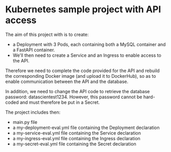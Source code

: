 # Kubernetes sample project with API access

The aim of this project with is to create:
- a Deployment with 3 Pods, each containing both a MySQL container and a FastAPI container.
- We'll then need to create a Service and an Ingress to enable access to the API.

Therefore we need to complete the code provided for the API and rebuild the corresponding Docker image (and upload it to DockerHub), so as to enable communication between the API and the database. 

In addition, we need to change the API code to retrieve the database password: datascientest1234. However, this password cannot be hard-coded and must therefore be put in a Secret.

The project includes then: 
- main.py file
- a my-deployment-eval.yml file containing the Deployment declaration
- a my-service-eval.yml file containing the Service declaration
- a my-ingress-eval.yml file containing the Ingress declaration
- a my-secret-eval.yml file containing the Secret declaration
